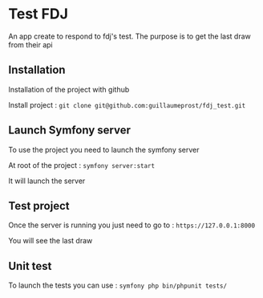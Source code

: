 Test FDJ
============

An app create to respond to fdj's test. The purpose is to get the last draw from their api

## Installation

Installation of the project with github

Install project :
``git clone git@github.com:guillaumeprost/fdj_test.git``

## Launch Symfony server

To use the project you need to launch the symfony server 

At root of the project : 
`` symfony server:start ``

It will launch the server

## Test project 

Once the server is running you just need to go to : ``https://127.0.0.1:8000 ``

You will see the last draw 

## Unit test 

To launch the tests you can use : ``symfony php bin/phpunit tests/``
